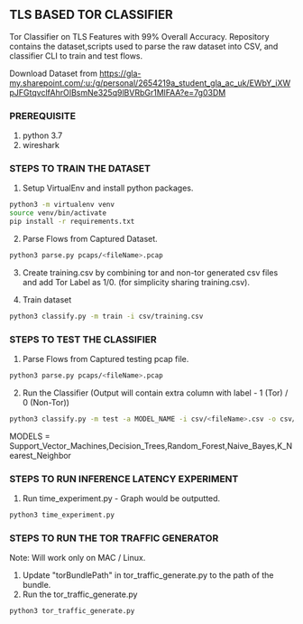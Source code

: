 <!-- @format -->

## TLS BASED TOR CLASSIFIER

Tor Classifier on TLS Features with 99% Overall Accuracy. Repository contains the dataset,scripts used to parse the raw dataset into CSV, and classifier CLI to train and test flows.

Download Dataset from https://gla-my.sharepoint.com/:u:/g/personal/2654219a_student_gla_ac_uk/EWbY_iXWpJFGtqvclfAhrOIBsmNe325q9lBVRbGr1MlFAA?e=7g03DM

### PREREQUISITE

1. python 3.7
2. wireshark

### STEPS TO TRAIN THE DATASET

1. Setup VirtualEnv and install python packages.

```sh
python3 -m virtualenv venv
source venv/bin/activate
pip install -r requirements.txt
```

2. Parse Flows from Captured Dataset.

```sh
python3 parse.py pcaps/<fileName>.pcap
```

3. Create training.csv by combining tor and non-tor generated csv files and add Tor Label as 1/0. (for simplicity sharing training.csv).

4. Train dataset

```sh
python3 classify.py -m train -i csv/training.csv
```

### STEPS TO TEST THE CLASSIFIER

1. Parse Flows from Captured testing pcap file.

```sh
python3 parse.py pcaps/<fileName>.pcap
```

2. Run the Classifier (Output will contain extra column with label - 1 (Tor) / 0 (Non-Tor))

```sh
python3 classify.py -m test -a MODEL_NAME -i csv/<fileName>.csv -o csv/result.csv
```

MODELS = Support_Vector_Machines,Decision_Trees,Random_Forest,Naive_Bayes,K_Nearest_Neighbor

### STEPS TO RUN INFERENCE LATENCY EXPERIMENT

1. Run time_experiment.py - Graph would be outputted.

```sh
python3 time_experiment.py
```

### STEPS TO RUN THE TOR TRAFFIC GENERATOR

Note: Will work only on MAC / Linux.

1. Update "torBundlePath" in tor_traffic_generate.py to the path of the bundle.
2. Run the tor_traffic_generate.py

```bash
python3 tor_traffic_generate.py
```
